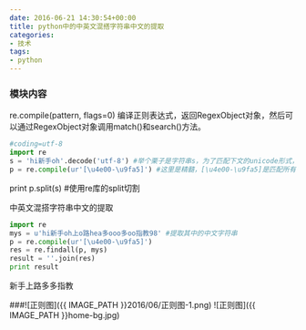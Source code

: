 ```yaml
---
date: 2016-06-21 14:30:54+00:00
title: python中的中英文混搭字符串中文的提取
categories:
- 技术
tags:
- python
---
```

 

### 模块内容
re.compile(pattern, flags=0)
编译正则表达式，返回RegexObject对象，然后可以通过RegexObject对象调用match()和search()方法。

``` python
#coding=utf-8
import re
s = 'hi新手oh'.decode('utf-8') #举个栗子是字符串s，为了匹配下文的unicode形式，所以需要解码
p = re.compile(ur'[\u4e00-\u9fa5]') #这里是精髓，[\u4e00-\u9fa5]是匹配所有中文的正则，因为是unicode形式，所以也要转为ur
```

print p.split(s) #使用re库的split切割

中英文混搭字符串中文的提取

``` python
import re
mys = u'hi新手oh上o路hea多ooo多oo指教98' #提取其中的中文字符串
p = re.compile(ur'[\u4e00-\u9fa5]')
res = re.findall(p, mys)
result = ''.join(res)
print result
```

新手上路多多指教

###![正则图]({{ IMAGE_PATH }}2016/06/正则图-1.png)
![正则图]({{ IMAGE_PATH }}home-bg.jpg)

